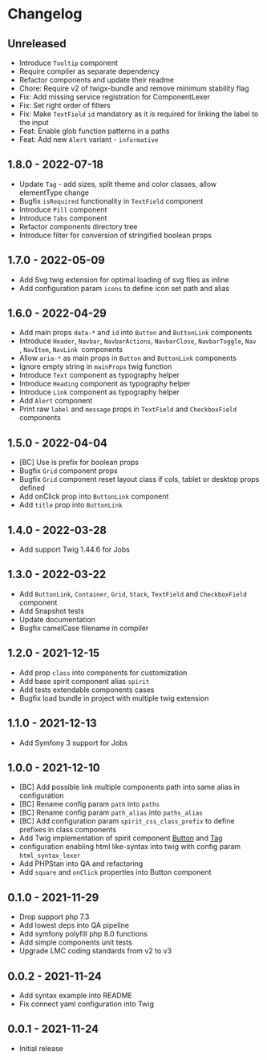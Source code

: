 # Changelog

<!-- There should always be "Unreleased" section at the beginning. -->

## Unreleased

- Introduce `Tooltip` component
- Require compiler as separate dependency
- Refactor components and update their readme
- Chore: Require v2 of twigx-bundle and remove minimum stability flag
- Fix: Add missing service registration for ComponentLexer
- Fix: Set right order of filters
- Fix: Make `TextField` `id` mandatory as it is required for linking the label to the input
- Feat: Enable glob function patterns in a paths
- Feat: Add new `Alert` variant - `informative`

## 1.8.0 - 2022-07-18

- Update `Tag` - add sizes, split theme and color classes, allow elementType change
- Bugfix `isRequired` functionality in `TextField` component
- Introduce `Pill` component
- Introduce `Tabs` component
- Refactor components directory tree
- Introduce filter for conversion of stringified boolean props

## 1.7.0 - 2022-05-09

- Add Svg twig extension for optimal loading of svg files as inline
- Add configuration param `icons` to define icon set path and alias

## 1.6.0 - 2022-04-29

- Add main props `data-*` and `id` into `Button` and `ButtonLink` components
- Introduce `Header`, `Navbar`, `NavbarActions`, `NavbarClose`, `NavbarToggle`, `Nav `, `NavItem`, `NavLink `components
- Allow `aria-*` as main props in `Button` and `ButtonLink` components
- Ignore empty string in `mainProps` twig function
- Introduce `Text` component as typography helper
- Introduce `Heading` component as typography helper
- Introduce `Link` component as typography helper
- Add `Alert` component
- Print raw `label` and `message` props in `TextField` and `CheckboxField` components

## 1.5.0 - 2022-04-04

- [BC] Use is prefix for boolean props
- Bugfix `Grid` component props
- Bugfix `Grid` component reset layout class if cols, tablet or desktop props defined
- Add onClick prop into `ButtonLink` component
- Add `title` prop into `ButtonLink`

## 1.4.0 - 2022-03-28

- Add support Twig 1.44.6 for Jobs

## 1.3.0 - 2022-03-22

- Add `ButtonLink`, `Container`, `Grid`, `Stack`, `TextField` and `CheckboxField` component
- Add Snapshot tests
- Update documentation
- Bugfix camelCase filename in compiler

## 1.2.0 - 2021-12-15

- Add prop `class` into components for customization
- Add base spirit component alias `spirit`
- Add tests extendable components cases
- Bugfix load bundle in project with multiple twig extension

## 1.1.0 - 2021-12-13

- Add Symfony 3 support for Jobs

## 1.0.0 - 2021-12-10

- [BC] Add possible link multiple components path into same alias in configuration
- [BC] Rename config param `path` into `paths`
- [BC] Rename config param `path_alias` into `paths_alias`
- [BC] Add configuration param `spirit_css_class_prefix` to define prefixes in class components
- Add Twig implementation of spirit component [Button](https://github.com/lmc-eu/spirit-design-system/tree/main/packages/web/src/components/Button) and [Tag](https://github.com/lmc-eu/spirit-design-system/tree/main/packages/web/src/components/Tag)
- configuration enabling html like-syntax into twig with config param `html_syntax_lexer`
- Add PHPStan into QA and refactoring
- Add `square` and `onClick` properties into Button component

## 0.1.0 - 2021-11-29

- Drop support php 7.3
- Add lowest deps into QA pipeline
- Add symfony polyfill php 8.0 functions
- Add simple components unit tests
- Upgrade LMC coding standards from v2 to v3

## 0.0.2 - 2021-11-24

- Add syntax example into README
- Fix connect yaml configuration into Twig

## 0.0.1 - 2021-11-24

- Initial release
